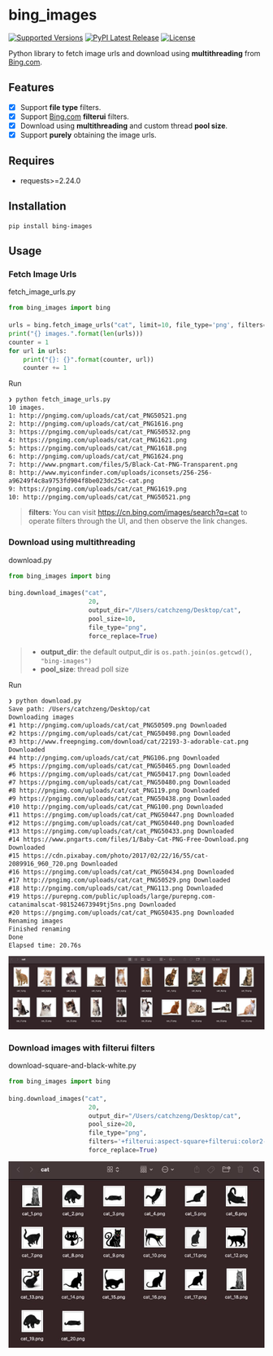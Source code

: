 # bing_images

[![Supported Versions](https://img.shields.io/pypi/pyversions/bing-images.svg)](https://pypi.org/project/bing-images)
[![PyPI Latest Release](https://img.shields.io/pypi/v/bing-images.svg)](https://pypi.org/project/bing-images/)
[![License](https://img.shields.io/pypi/l/bing-images.svg)](https://github.com/bing-images-dev/bing-images/blob/master/LICENSE)

Python library to fetch image urls and download using **multithreading** from [Bing.com](https://bing.com/).

## Features

- [x] Support **file type** filters.
- [x] Support [Bing.com](https://bing.com/) **filterui** filters.
- [x] Download using **multithreading** and custom thread **pool size**.
- [x] Support **purely** obtaining the image urls.

## Requires

- requests>=2.24.0

## Installation

```shell
pip install bing-images
```

## Usage

### Fetch Image Urls

fetch_image_urls.py

```py
from bing_images import bing

urls = bing.fetch_image_urls("cat", limit=10, file_type='png', filters='+filterui:aspect-square+filterui:color2-bw')
print("{} images.".format(len(urls)))
counter = 1
for url in urls:
    print("{}: {}".format(counter, url))
    counter += 1
```

Run

```
❯ python fetch_image_urls.py
10 images.
1: http://pngimg.com/uploads/cat/cat_PNG50521.png
2: http://pngimg.com/uploads/cat/cat_PNG1616.png
3: https://pngimg.com/uploads/cat/cat_PNG50532.png
4: https://pngimg.com/uploads/cat/cat_PNG1621.png
5: https://pngimg.com/uploads/cat/cat_PNG1618.png
6: http://pngimg.com/uploads/cat/cat_PNG1624.png
7: http://www.pngmart.com/files/5/Black-Cat-PNG-Transparent.png
8: http://www.myiconfinder.com/uploads/iconsets/256-256-a96249f4c8a9753fd904f8be023dc25c-cat.png
9: https://pngimg.com/uploads/cat/cat_PNG1619.png
10: http://pngimg.com/uploads/cat/cat_PNG50521.png
```

> **filters**: You can visit <https://cn.bing.com/images/search?q=cat> to operate filters through the UI, and then observe the link changes.

### Download using multithreading

download.py

```py
from bing_images import bing

bing.download_images("cat",
                      20,
                      output_dir="/Users/catchzeng/Desktop/cat",
                      pool_size=10,
                      file_type="png",
                      force_replace=True)
```

> - **output_dir**: the default output_dir is `os.path.join(os.getcwd(), "bing-images")`
> - **pool_size**: thread poll size

Run

```shell
❯ python download.py
Save path: /Users/catchzeng/Desktop/cat
Downloading images
#1 http://pngimg.com/uploads/cat/cat_PNG50509.png Downloaded
#2 https://pngimg.com/uploads/cat/cat_PNG50498.png Downloaded
#3 http://www.freepngimg.com/download/cat/22193-3-adorable-cat.png Downloaded
#4 http://pngimg.com/uploads/cat/cat_PNG106.png Downloaded
#5 https://pngimg.com/uploads/cat/cat_PNG50465.png Downloaded
#6 https://pngimg.com/uploads/cat/cat_PNG50417.png Downloaded
#7 https://pngimg.com/uploads/cat/cat_PNG50480.png Downloaded
#8 http://pngimg.com/uploads/cat/cat_PNG119.png Downloaded
#9 https://pngimg.com/uploads/cat/cat_PNG50438.png Downloaded
#10 http://pngimg.com/uploads/cat/cat_PNG100.png Downloaded
#11 https://pngimg.com/uploads/cat/cat_PNG50447.png Downloaded
#12 https://pngimg.com/uploads/cat/cat_PNG50440.png Downloaded
#13 https://pngimg.com/uploads/cat/cat_PNG50433.png Downloaded
#14 https://www.pngarts.com/files/1/Baby-Cat-PNG-Free-Download.png Downloaded
#15 https://cdn.pixabay.com/photo/2017/02/22/16/55/cat-2089916_960_720.png Downloaded
#16 https://pngimg.com/uploads/cat/cat_PNG50434.png Downloaded
#17 http://pngimg.com/uploads/cat/cat_PNG50529.png Downloaded
#18 http://pngimg.com/uploads/cat/cat_PNG113.png Downloaded
#19 https://purepng.com/public/uploads/large/purepng.com-catanimalscat-981524673949tj5ns.png Downloaded
#20 https://pngimg.com/uploads/cat/cat_PNG50435.png Downloaded
Renaming images
Finished renaming
Done
Elapsed time: 20.76s
```

![](./images/cat.jpg)

### Download images with **filterui** filters

download-square-and-black-white.py

```py
from bing_images import bing

bing.download_images("cat",
                      20,
                      output_dir="/Users/catchzeng/Desktop/cat",
                      pool_size=20,
                      file_type="png",
                      filters='+filterui:aspect-square+filterui:color2-bw',
                      force_replace=True)
```

![](./images/cat-bw.jpg)
